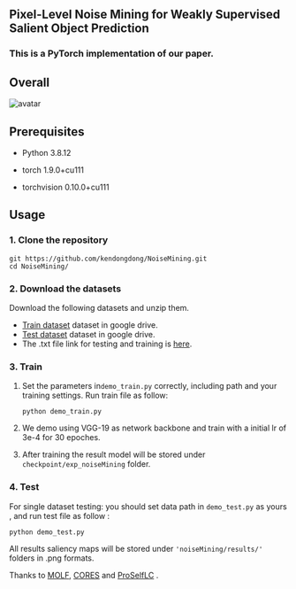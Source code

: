 ## **Pixel-Level Noise Mining for Weakly Supervised Salient Object Prediction**



### This is a PyTorch implementation of our paper.

## Overall

![avatar](https://github.com/kendongdong/NoiseMining/overview.png)



## Prerequisites

- Python 3.8.12

- torch 1.9.0+cu111

- torchvision  0.10.0+cu111

  

## Usage

### 1. Clone the repository
```shell
git https://github.com/kendongdong/NoiseMining.git
cd NoiseMining/
```
### 2. Download the datasets
Download the following datasets and unzip them.

* [Train dataset](https://pan.baidu.com/share/init?surl=hq135pTjbwuda0VMocOsxw) dataset in google drive.
* [Test dataset](https://drive.google.com/drive/folders/1oYPAQzl6-1AeVGP8dJ0IRd6jeVt_T4hK) dataset in google drive.
* The .txt file link for testing and training is [here](https://drive.google.com/drive/folders/1oYPAQzl6-1AeVGP8dJ0IRd6jeVt_T4hK).
### 3. Train
1. Set the  parameters  in`demo_train.py`  correctly, including path and  your training settings. Run train file as follow:

   ```shell
   python demo_train.py
   ```

2. We demo using VGG-19 as network backbone and train with a initial lr of 3e-4 for 30 epoches.

3. After training the result model will be stored under `checkpoint/exp_noiseMining` folder.

### 4. Test
For single dataset testing:  you should set  data path in `demo_test.py` as yours , and run test file as follow :
```shell
python demo_test.py 
```
All results saliency maps will be stored under `'noiseMining/results/'` folders in .png formats.

Thanks to [MOLF](https://github.com/jiwei0921/MoLF), [CORES](https://github.com/UCSC-REAL/cores) and [ProSelfLC](https://github.com/XinshaoAmosWang/ProSelfLC-2021) .

